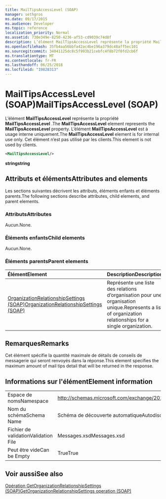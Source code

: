 ```yaml
---
title: MailTipsAccessLevel (SOAP)
manager: sethgros
ms.date: 09/17/2015
ms.audience: Developer
ms.topic: reference
localization_priority: Normal
ms.assetid: 730e349e-8250-4236-af53-cd9039c74d8f
description: L’élément MailTipsAccessLevel représente la propriété MailTipsAccessLevel. L’élément MailTipsAccessLevel est à usage interne uniquement. Cet élément n’est pas utilisé par les clients.
ms.openlocfilehash: 35fb4aa56bbfa42ac4be196a379dc48aff5ec101
ms.sourcegitcommit: 34041125dc8c5f993b21cebfc4f8b72f0fd2cb6f
ms.translationtype: MT
ms.contentlocale: fr-FR
ms.lasthandoff: 06/25/2018
ms.locfileid: "19828313"
---
```

# <a name="mailtipsaccesslevel-soap"></a><span data-ttu-id="11177-105">MailTipsAccessLevel (SOAP)</span><span class="sxs-lookup"><span data-stu-id="11177-105">MailTipsAccessLevel (SOAP)</span></span>

<span data-ttu-id="11177-106">L’élément **MailTipsAccessLevel** représente la propriété **MailTipsAccessLevel** .</span><span class="sxs-lookup"><span data-stu-id="11177-106">The **MailTipsAccessLevel** element represents the **MailTipsAccessLevel** property.</span></span> <span data-ttu-id="11177-107">L’élément **MailTipsAccessLevel** est à usage interne uniquement.</span><span class="sxs-lookup"><span data-stu-id="11177-107">The **MailTipsAccessLevel** element is for internal use only.</span></span> <span data-ttu-id="11177-108">Cet élément n’est pas utilisé par les clients.</span><span class="sxs-lookup"><span data-stu-id="11177-108">This element is not used by clients.</span></span> 
  
```XML
<MailTipsAccessLevel/>
```

 <span data-ttu-id="11177-109">**string**</span><span class="sxs-lookup"><span data-stu-id="11177-109">**string**</span></span>
## <a name="attributes-and-elements"></a><span data-ttu-id="11177-110">Attributs et éléments</span><span class="sxs-lookup"><span data-stu-id="11177-110">Attributes and elements</span></span>

<span data-ttu-id="11177-111">Les sections suivantes décrivent les attributs, éléments enfants et éléments parents.</span><span class="sxs-lookup"><span data-stu-id="11177-111">The following sections describe attributes, child elements, and parent elements.</span></span>
  
### <a name="attributes"></a><span data-ttu-id="11177-112">Attributs</span><span class="sxs-lookup"><span data-stu-id="11177-112">Attributes</span></span>

<span data-ttu-id="11177-113">Aucun.</span><span class="sxs-lookup"><span data-stu-id="11177-113">None.</span></span>
  
### <a name="child-elements"></a><span data-ttu-id="11177-114">Éléments enfants</span><span class="sxs-lookup"><span data-stu-id="11177-114">Child elements</span></span>

<span data-ttu-id="11177-115">Aucun.</span><span class="sxs-lookup"><span data-stu-id="11177-115">None.</span></span>
  
### <a name="parent-elements"></a><span data-ttu-id="11177-116">Éléments parents</span><span class="sxs-lookup"><span data-stu-id="11177-116">Parent elements</span></span>

|<span data-ttu-id="11177-117">**Élément**</span><span class="sxs-lookup"><span data-stu-id="11177-117">**Element**</span></span>|<span data-ttu-id="11177-118">**Description**</span><span class="sxs-lookup"><span data-stu-id="11177-118">**Description**</span></span>|
|:-----|:-----|
|[<span data-ttu-id="11177-119">OrganizationRelationshipSettings (SOAP)</span><span class="sxs-lookup"><span data-stu-id="11177-119">OrganizationRelationshipSettings (SOAP)</span></span>](organizationrelationshipsettings-soap.md) <br/> |<span data-ttu-id="11177-120">Représente une liste des relations d’organisation pour une organisation unique.</span><span class="sxs-lookup"><span data-stu-id="11177-120">Represents a list of organization relationships for a single organization.</span></span>  <br/> |
   
## <a name="remarks"></a><span data-ttu-id="11177-121">Remarques</span><span class="sxs-lookup"><span data-stu-id="11177-121">Remarks</span></span>

<span data-ttu-id="11177-122">Cet élément spécifie la quantité maximale de détails de conseils de messagerie qui seront renvoyés dans la réponse.</span><span class="sxs-lookup"><span data-stu-id="11177-122">This element specifies the maximum amount of mail tips detail that will be returned in the response.</span></span>
  
## <a name="element-information"></a><span data-ttu-id="11177-123">Informations sur l'élément</span><span class="sxs-lookup"><span data-stu-id="11177-123">Element information</span></span>

|||
|:-----|:-----|
|<span data-ttu-id="11177-124">Espace de noms</span><span class="sxs-lookup"><span data-stu-id="11177-124">Namespace</span></span>  <br/> |http://schemas.microsoft.com/exchange/2010/Autodiscover  <br/> |
|<span data-ttu-id="11177-125">Nom du schéma</span><span class="sxs-lookup"><span data-stu-id="11177-125">Schema Name</span></span>  <br/> |<span data-ttu-id="11177-126">Schéma de découverte automatique</span><span class="sxs-lookup"><span data-stu-id="11177-126">Autodiscover schema</span></span>  <br/> |
|<span data-ttu-id="11177-127">Fichier de validation</span><span class="sxs-lookup"><span data-stu-id="11177-127">Validation File</span></span>  <br/> |<span data-ttu-id="11177-128">Messages.xsd</span><span class="sxs-lookup"><span data-stu-id="11177-128">Messages.xsd</span></span>  <br/> |
|<span data-ttu-id="11177-129">Peut être vide</span><span class="sxs-lookup"><span data-stu-id="11177-129">Can be Empty</span></span>  <br/> |<span data-ttu-id="11177-130">True</span><span class="sxs-lookup"><span data-stu-id="11177-130">True</span></span>  <br/> |
   
## <a name="see-also"></a><span data-ttu-id="11177-131">Voir aussi</span><span class="sxs-lookup"><span data-stu-id="11177-131">See also</span></span>



[<span data-ttu-id="11177-132">Opération GetOrganizationRelationshipSettings (SOAP)</span><span class="sxs-lookup"><span data-stu-id="11177-132">GetOrganizationRelationshipSettings operation (SOAP)</span></span>](getorganizationrelationshipsettings-operation-soap.md)

